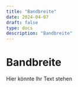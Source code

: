 ```yaml
---
title: "Bandbreite"
date: 2024-04-07
draft: false
type: docs
description: "Bandbreite"
---
```


# Bandbreite

Hier könnte Ihr Text stehen